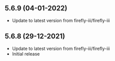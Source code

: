 
## 5.6.9 (04-01-2022)
- Update to latest version from firefly-iii/firefly-iii

## 5.6.8 (29-12-2021)
- Update to latest version from firefly-iii/firefly-iii
- Initial release
